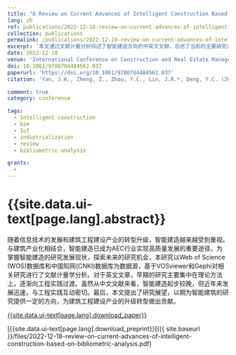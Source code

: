 ```yaml
---
title: "A Review on Current Advances of Intelligent Construction Based on Bibliometric Analysis"
lang: zh
ref: publications/2022-12-18-review-on-current-advances-of-intelligent-construction-based-on-bibliometric-analysis
collection: publications
permalink: /publications/2022-12-18-review-on-current-advances-of-intelligent-construction-based-on-bibliometric-analysis
excerpt: '本文通过文献计量分析综述了智能建造方向的中英文文献，总结了当前的主要研究进展'
date: 2022-12-18
venue: 'International Conference on Construction and Real Estate Management 2022'
doi: 10.1061/9780784484562.037
paperurl: 'https://doi.org/10.1061/9780784484562.037'
citation: 'Yan, J.K., Zheng, Z., Zhou, Y.C., Lin, J.R.*, Deng, Y.C. (2022). A Review on Current Advances of Intelligent Construction Based on Bibliometric Analysis. <i>International Conference on Construction and Real Estate Management 2022</i>, 340-355. ASCE.'

comment: true
category: conference

tags: 
  - intelligent construction
  - bim
  - IoT
  - industrialization
  - review
  - bibliometric analysis

grants:
  - 
---
```



{{site.data.ui-text[page.lang].abstract}}
====

随着信息技术的发展和建筑工程建设产业的转型升级，智能建造越来越受到重视。与建筑产业化相结合，智能建造已成为AEC行业实现高质量发展的重要途径。为掌握智能建造的研究发展现状，探索未来的研究机会，本研究以Web of Science (WOS)数据库和中国知网(CNKI)数据库为数据源，基于VOSviewer和Gephi对相关研究进行了文献计量学分析。对于英文文章，早期的研究主要集中在理论方法上，逐渐向工程实践过渡。虽然从中文文献来看，智能建造起步较晚，但近年来发展迅速，与工程实践互动密切。最后，本文提出了研究展望，以期为智能建筑的研究提供一定的方向，为建筑工程建设产业的升级转型做出贡献。

[{{site.data.ui-text[page.lang].download_paper}}]({{page.paperurl}})

[{{site.data.ui-text[page.lang].download_preprint}}]({{ site.baseurl }}/files/2022-12-18-review-on-current-advances-of-intelligent-construction-based-on-bibliometric-analysis.pdf)

